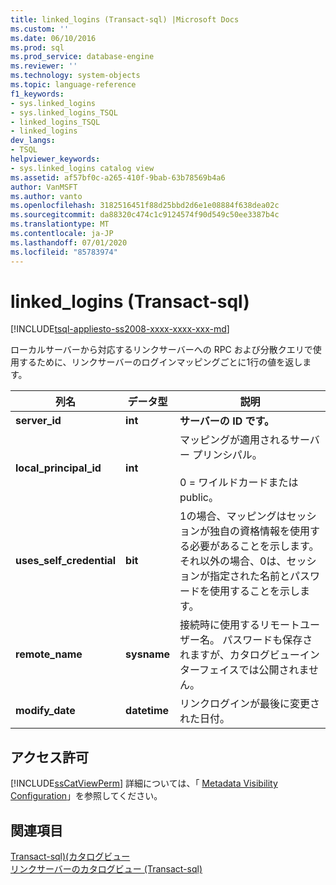 ```yaml
---
title: linked_logins (Transact-sql) |Microsoft Docs
ms.custom: ''
ms.date: 06/10/2016
ms.prod: sql
ms.prod_service: database-engine
ms.reviewer: ''
ms.technology: system-objects
ms.topic: language-reference
f1_keywords:
- sys.linked_logins
- sys.linked_logins_TSQL
- linked_logins_TSQL
- linked_logins
dev_langs:
- TSQL
helpviewer_keywords:
- sys.linked_logins catalog view
ms.assetid: af57bf0c-a265-410f-9bab-63b78569b4a6
author: VanMSFT
ms.author: vanto
ms.openlocfilehash: 3182516451f88d25bbd2d6e1e08884f638dea02c
ms.sourcegitcommit: da88320c474c1c9124574f90d549c50ee3387b4c
ms.translationtype: MT
ms.contentlocale: ja-JP
ms.lasthandoff: 07/01/2020
ms.locfileid: "85783974"
---
```

# <a name="syslinked_logins-transact-sql"></a>linked_logins (Transact-sql)
[!INCLUDE[tsql-appliesto-ss2008-xxxx-xxxx-xxx-md](../../includes/applies-to-version/sqlserver.md)]

  ローカルサーバーから対応するリンクサーバーへの RPC および分散クエリで使用するために、リンクサーバーのログインマッピングごとに1行の値を返します。  
  
|列名|データ型|説明|  
|-----------------|---------------|-----------------|  
|**server_id**|**int**|**サーバーの ID です。**|  
|**local_principal_id**|**int**|マッピングが適用されるサーバー プリンシパル。<br /><br /> 0 = ワイルドカードまたは public。|  
|**uses_self_credential**|**bit**|1の場合、マッピングはセッションが独自の資格情報を使用する必要があることを示します。それ以外の場合、0は、セッションが指定された名前とパスワードを使用することを示します。|  
|**remote_name**|**sysname**|接続時に使用するリモートユーザー名。 パスワードも保存されますが、カタログビューインターフェイスでは公開されません。|  
|**modify_date**|**datetime**|リンクログインが最後に変更された日付。|  
  
## <a name="permissions"></a>アクセス許可  
 [!INCLUDE[ssCatViewPerm](../../includes/sscatviewperm-md.md)] 詳細については、「 [Metadata Visibility Configuration](../../relational-databases/security/metadata-visibility-configuration.md)」を参照してください。  
  
## <a name="see-also"></a>関連項目  
 [Transact-sql&#41;&#40;カタログビュー](../../relational-databases/system-catalog-views/catalog-views-transact-sql.md)   
 [リンクサーバーのカタログビュー &#40;Transact-sql&#41;](../../relational-databases/system-catalog-views/linked-servers-catalog-views-transact-sql.md)  
  
  
